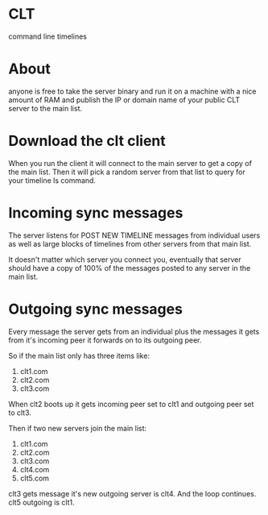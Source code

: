 # CLT
command line timelines

# About
anyone is free to take the server binary and run it on a machine with
a nice amount of RAM and publish the IP or domain name of your
public CLT server to the main list.

# Download the clt client
When you run the client it will connect to the main server to get a copy
of the main list. Then it will pick a random server from that list to query
for your timeline ls command.

# Incoming sync messages
The server listens for POST NEW TIMELINE messages from individual users as
well as large blocks of timelines from other servers from that main list.

It doesn't matter which server you connect you, eventually that server should
have a copy of 100% of the messages posted to any server in the main list.

# Outgoing sync messages
Every message the server gets from an individual plus the messages it gets
from it's incoming peer it forwards on to its outgoing peer.

So if the main list only has three items like:

1. clt1.com
2. clt2.com
3. clt3.com

When clt2 boots up it gets incoming peer set to clt1 and outgoing peer set to clt3.

Then if two new servers join the main list:

1. clt1.com
2. clt2.com
3. clt3.com
4. clt4.com
5. clt5.com

clt3 gets message it's new outgoing server is clt4. And the loop continues.
clt5 outgoing is clt1.
